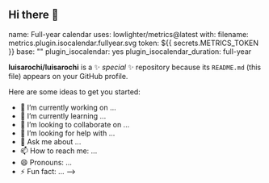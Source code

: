 ## Hi there 👋

name: Full-year calendar
uses: lowlighter/metrics@latest
with:
  filename: metrics.plugin.isocalendar.fullyear.svg
  token: ${{ secrets.METRICS_TOKEN }}
  base: ""
  plugin_isocalendar: yes
  plugin_isocalendar_duration: full-year
  
**luisarochi/luisarochi** is a ✨ _special_ ✨ repository because its `README.md` (this file) appears on your GitHub profile.

Here are some ideas to get you started:

- 🔭 I’m currently working on ...
- 🌱 I’m currently learning ...
- 👯 I’m looking to collaborate on ...
- 🤔 I’m looking for help with ...
- 💬 Ask me about ...
- 📫 How to reach me: ...
- 😄 Pronouns: ...
- ⚡ Fun fact: ...
-->
